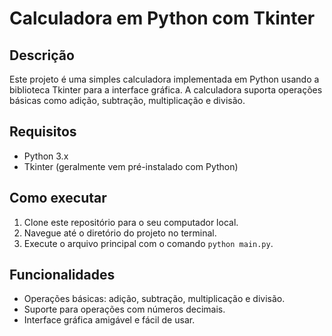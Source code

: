 # Calculadora em Python com Tkinter

## Descrição

Este projeto é uma simples calculadora implementada em Python usando a biblioteca Tkinter para a interface gráfica. A calculadora suporta operações básicas como adição, subtração, multiplicação e divisão.

## Requisitos

- Python 3.x
- Tkinter (geralmente vem pré-instalado com Python)

## Como executar

1. Clone este repositório para o seu computador local.
2. Navegue até o diretório do projeto no terminal.
3. Execute o arquivo principal com o comando `python main.py`.

## Funcionalidades

- Operações básicas: adição, subtração, multiplicação e divisão.
- Suporte para operações com números decimais.
- Interface gráfica amigável e fácil de usar.